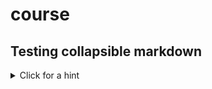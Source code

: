 # course

## Testing collapsible markdown 

<details><summary>Click for a hint</summary>
<p>

Boom!

#### yes, even hidden code blocks!

```python
print("hello world!")
```

</p>

<details><summary>Can we recurse hints?</summary>
<p>

Boom! Yes! 
</details>

</details>
